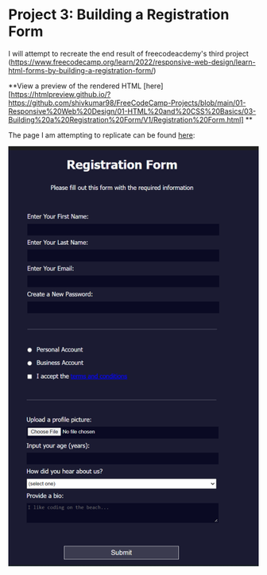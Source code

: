 # Project 3: Building a Registration Form

I will attempt to recreate the end result of freecodeacdemy's third project (https://www.freecodecamp.org/learn/2022/responsive-web-design/learn-html-forms-by-building-a-registration-form/)

**View a preview of the rendered HTML [here][https://htmlpreview.github.io/?https://github.com/shivkumar98/FreeCodeCamp-Projects/blob/main/01-Responsive%20Web%20Design/01-HTML%20and%20CSS%20Basics/03-Building%20a%20Registration%20Form/V1/Registration%20Form.html] **

The page I am attempting to replicate can be found [here](https://htmlpreview.github.io/?https://github.com/shivkumar98/FreeCodeCamp-Projects/blob/main/01-Responsive%20Web%20Design/01-HTML%20and%20CSS%20Basics/03-Building%20a%20Registration%20Form/Freecodeacademy%20Solution/Registration%20Form.html):

![title](Images/screenshot.png)
